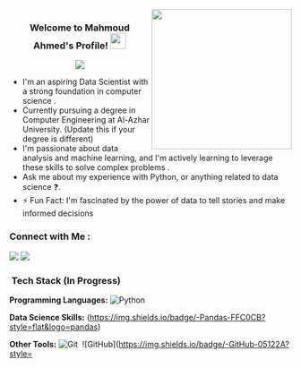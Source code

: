 <img width="250" align="right" src="https://c.tenor.com/_DOBjnGspYAAAAAM/code-coding.gif">

<h3 align="center">
  Welcome to Mahmoud Ahmed's Profile!  <img src="https://media.giphy.com/media/hvRJCLFzcasrR4ia7z/giphy.gif" width="28">
</h3>

<p align="center">
  <a href="https://github.com/DenverCoder1/readme-typing-svg"><img src="https://readme-typing-svg.herokuapp.com/?lines=Data%20Scientist%20(Aspiring);Always%20learning%20new%things&font=Fira%20Code&center=true&width=440&height=45&color=f75c7e&vCenter=true&size=22"></a>
</p>

-  I'm an aspiring Data Scientist with a strong foundation in computer science .
-  Currently pursuing a degree in Computer Engineering at Al-Azhar University. (Update this if your degree is different)
-  I'm passionate about data analysis and machine learning, and I'm actively learning to leverage these skills to solve complex problems .
-  Ask me about my experience with Python,   or anything related to data science ❓.
- ⚡ Fun Fact: I'm fascinated by the power of data to tell stories and make informed decisions  ️

### Connect with Me :

<a href="www.linkedin.com/in/mahmoud-ahmed-attia-5465b224a"><img src="https://img.shields.io/badge/- Mahmoud%20Ahmed-0077B5?style=for-the-badge&logo=Linkedin&logoColor=white"/></a>
<a href="https://t.me/https://t.me/MA7MOUD000000" target="_blank"><img src="https://img.shields.io/badge/- Mahmoud%20Ahmed-0077B5?style=for-the-badge&logo=Telegram&logoColor=white"/></a>

 

###  &nbsp;Tech Stack (In Progress)

**Programming Languages:**
![Python](https://img.shields.io/badge/-Python-05122A?style=flat&logo=python)

**Data Science Skills:**
 (https://img.shields.io/badge/-Pandas-FFC0CB?style=flat&logo=pandas)  

**Other Tools:**
![Git](https://img.shields.io/badge/-Git-05122A?style=flat&logo=git)&nbsp;
![GitHub](https://img.shields.io/badge/-GitHub-05122A?style=
